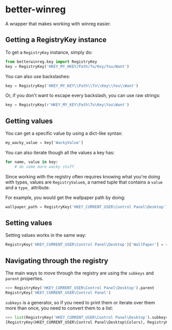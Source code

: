 # better-winreg

A wrapper that makes working with winreg easier.

## Getting a RegistryKey instance

To get a `RegistryKey` instance, simply do:

```python
from betterwinreg.key import RegistryKey
key = RegistryKey('HKEY_MY_HKEY/Path/To/Key/You/Want')
```

You can also use backslashes:

```python
key = RegistryKey('HKEY_MY_KEY\\Path\\To\\Key\\You\\Want')
```

Or, if you don't want to escape every backslash, you can use raw strings:

```python
key = RegistryKey(r'HKEY_MY_KEY\Path\To\Key\You\Want')
```

## Getting values

You can get a specific value by using a dict-like syntax:

```python
my_wacky_value = key['WackyValue']
```

You can also iterate though all the values a key has:

```python
for name, value in key:
    # do some more wacky stuff
```

Since working with the registry often requires knowing what you're doing with types, values are `RegistryValue`s, a named tuple that contains a `value` and a `type_` attribute.

For example, you would get the wallpaper path by doing:

```python
wallpaper_path = RegistryKey('HKEY_CURRENT_USER\Control Panel\Desktop')['WallPaper']
```

## Setting values

Setting values works in the same way:

```python
RegistryKey('HKEY_CURRENT_USER\Control Panel\Desktop')['WallPaper'] = r'D:\Pictures\wallpaper.png'
```

## Navigating through the registry

The main ways to move through the registry are using the `subkeys` and `parent` properties.

```python
>>> RegistryKey('HKEY_CURRENT_USER\Control Panel\Desktop').parent
RegistryKey('HKEY_CURRENT_USER\Control Panel')
```

`subkeys` is a generator, so if you need to print them or iterate over them more than once, you need to convert them to a list:

```python
>>> list(RegistryKey('HKEY_CURRENT_USER\Control Panel\Desktop').subkeys)
[RegistryKey(HKEY_CURRENT_USER\Control Panel\Desktop\Colors), RegistryKey(HKEY_CURRENT_USER\Control Panel\Desktop\WindowMetrics), RegistryKey(HKEY_CURRENT_USER\Control Panel\Desktop\MuiCached)]
```
